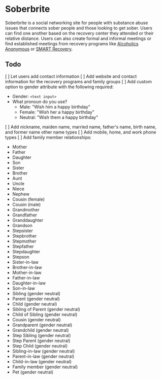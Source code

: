 # Soberbrite

Soberbrite is a social networking site for people with substance abuse issues that connects sober people and those looking to get sober. Users can find one another based on the recovery center they attended or their relative distance. Users can also create formal and informal meetings or find established meetings from recovery programs like [Alcoholics Anonymous](https://www.aa.org) or [SMART Recovery](https://www.smartrecovery.org).

## Todo

[ ] Let users add contact information
[ ] Add website and contact information for the recovery programs and family groups
[ ] Add custom option to gender attribute with the following required:

- Gender: `<text input>`
- What pronoun do you use?
    - Male: "Wish him a happy birthday"
    - Female: "Wish her a happy birthday"
    - Neutral: "Wish them a happy birthday"

[ ] Add nickname, maiden name, married name, father's name, birth name, and former name other name types
[ ] Add mobile, home, and work phone types
[ ] Add family member relationships:

- Mother
- Father
- Daughter
- Son
- Sister
- Brother
- Aunt
- Uncle
- Niece
- Nephew
- Cousin (female)
- Cousin (male)
- Grandmother
- Grandfather
- Granddaughter
- Grandson
- Stepsister
- Stepbrother
- Stepmother
- Stepfather
- Stepdaughter
- Stepson
- Sister-in-law
- Brother-in-law
- Mother-in-law
- Father-in-law
- Daughter-in-law
- Son-in-law
- Sibling (gender neutral)
- Parent (gender neutral)
- Child (gender neutral)
- Sibling of Parent (gender neutral)
- Child of Sibling (gender neutral)
- Cousin (gender neutral)
- Grandparent (gender neutral)
- Grandchild (gender neutral)
- Step Sibling (gender neutral)
- Step Parent (gender neutral)
- Step Child (gender neutral)
- Sibling-in-law (gender neutral)
- Parent-in-law (gender neutral)
- Child-in-law (gender neutral)
- Family member (gender neutral)
- Pet (gender neutral)